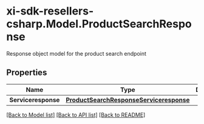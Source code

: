 # xi-sdk-resellers-csharp.Model.ProductSearchResponse
Response object model for the product search endpoint

## Properties

Name | Type | Description | Notes
------------ | ------------- | ------------- | -------------
**Serviceresponse** | [**ProductSearchResponseServiceresponse**](ProductSearchResponseServiceresponse.md) |  | [optional] 

[[Back to Model list]](../README.md#documentation-for-models) [[Back to API list]](../README.md#documentation-for-api-endpoints) [[Back to README]](../README.md)

